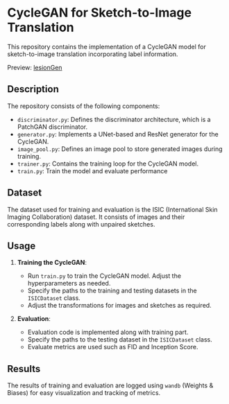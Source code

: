 # CycleGAN for Sketch-to-Image Translation

This repository contains the implementation of a CycleGAN model for sketch-to-image translation incorporating label information.

Preview: [lesionGen](https://huggingface.co/spaces/nachi1326/lesionGeneration)

## Description

The repository consists of the following components:

- `discriminator.py`: Defines the discriminator architecture, which is a PatchGAN discriminator.
- `generator.py`: Implements a UNet-based and ResNet generator for the CycleGAN.
- `image_pool.py`: Defines an image pool to store generated images during training.
- `trainer.py`: Contains the training loop for the CycleGAN model.
- `train.py`: Train the model and evaluate performance

## Dataset

The dataset used for training and evaluation is the ISIC (International Skin Imaging Collaboration) dataset. It consists of images and their corresponding labels along with unpaired sketches.

## Usage

1. **Training the CycleGAN**:
   - Run `train.py` to train the CycleGAN model. Adjust the hyperparameters as needed.
   - Specify the paths to the training and testing datasets in the `ISICDataset` class.
   - Adjust the transformations for images and sketches as required.

   
2. **Evaluation**:
   - Evaluation code is implemented along with training part.
   - Specify the paths to the testing dataset in the `ISICDataset` class.
   - Evaluate metrics are used such as FID and Inception Score.

## Results

The results of training and evaluation are logged using `wandb` (Weights & Biases) for easy visualization and tracking of metrics.


